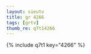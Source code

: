 ```yaml
--- 
layout: sieutv
title: gr 4266
tags: [grtv]
thumb_re: q7t14266
---
```

{% include q7t1 key="4266" %} 
